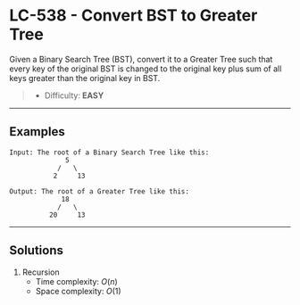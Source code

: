 # LC-538 - Convert BST to Greater Tree

Given a Binary Search Tree (BST), convert it to a Greater Tree such that every key of the original BST is changed to the original key plus sum of all keys greater than the original key in BST.

> * Difficulty: **EASY**

---
## Examples

```
Input: The root of a Binary Search Tree like this:
              5
            /   \
           2     13

Output: The root of a Greater Tree like this:
             18
            /   \
          20     13
```

---
## Solutions

1. Recursion
    * Time complexity: $O(n)$
    * Space complexity: $O(1)$